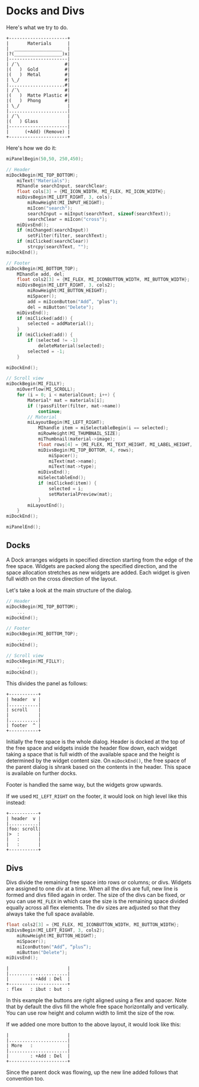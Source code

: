 Docks and Divs
==============

Here's what we try to do.
```
+----------------------+
|       Materials      |
|  __________________  |
|?(__________________)x|
|----------------------|
| /¨\                 #|
|(   )  Gold          #|
|(   )  Metal         #|
| \_/                 #|
|.....................#|
| /¨\                 #|
|(   )  Matte Plastic #|
|(   )  Phong         #|
| \_/                  |
|......................|
| /¨\                  |
|(   ) Glass           |
|----------------------|
|      (+Add) (Remove) |
+----------------------+
```

Here's how we do it:
```C
miPanelBegin(50,50, 250,450);

// Header
miDockBegin(MI_TOP_BOTTOM);
	miText("Materials");
	MIhandle searchInput, searchClear;
	float cols[3] = {MI_ICON_WIDTH, MI_FLEX, MI_ICON_WIDTH};
	miDivsBegin(MI_LEFT_RIGHT, 3, cols);
		miRowHeight(MI_INPUT_HEIGHT);
		miIcon("search");
		searchInput = miInput(searchText, sizeof(searchText));
		searchClear = miIcon("cross");
	miDivsEnd();
	if (miChanged(searchInput))
		setFilter(filter, searchText);
	if (miClicked(searchClear))
		strcpy(searchText, "");
miDockEnd();

// Footer
miDockBegin(MI_BOTTOM_TOP);
	MIhandle add, del;
	float cols2[3] = {MI_FLEX, MI_ICONBUTTON_WIDTH, MI_BUTTON_WIDTH};
	miDivsBegin(MI_LEFT_RIGHT, 3, cols2);
		miRowHeight(MI_BUTTON_HEIGHT);
		miSpacer();
		add = miIconButton("Add”, "plus");
		del = miButton("Delete");
	miDivsEnd();
	if (miClicked(add)) {
		selected = addMaterial();
	}
	if (miClicked(add)) {
		if (selected != -1)
			deleteMaterial(selected);
		selected = -1;
	}

miDockEnd();

// Scroll view
miDockBegin(MI_FILLY);
	miOverflow(MI_SCROLL);
	for (i = 0; i < materialCount; i++) {
		Material* mat = materials[i];
		if (!passFilter(filter, mat->name))
			continue;
		// Material
		miLayoutBegin(MI_LEFT_RIGHT);
			MIhandle item = miSelectableBegin(i == selected);
			miRowHeight(MI_THUMBNAIL_SIZE);
			miThumbnail(material->image);
			float rows[4] = {MI_FLEX, MI_TEXT_HEIGHT, MI_LABEL_HEIGHT, MI_FLEX};
			miDivsBegin(MI_TOP_BOTTOM, 4, rows);
				miSpacer();
				miText(mat->name);
				miText(mat->type);
			miDivsEnd();
			miSelectableEnd();
			if (miClicked(item)) {
				selected = i;
				setMaterialPreview(mat);
			}
		miLayoutEnd();
	}
miDockEnd();

miPanelEnd();
```


Docks
-----

A Dock arranges widgets in specified direction starting from the edge of the free space. Widgets are packed along the specified direction, and the space allocation stretches as new widgets are added. Each widget is given full width on the cross direction of the layout.

Let's take a look at the main structure of the dialog.

```C
// Header
miDockBegin(MI_TOP_BOTTOM);
	...
miDockEnd();

// Footer
miDockBegin(MI_BOTTOM_TOP);
	...
miDockEnd();

// Scroll view
miDockBegin(MI_FILLY);
	...
miDockEnd();
```

This divides the panel as follows:
```
+-----------+
| header  v |
|...........|
| scroll    |
|           |
|...........|
| footer  ^ | 
+-----------+ 
```
Initially the free space is the whole dialog. Header is docked at the top of the free space and widgets inside the header flow down, each widget taking a space that is full width of the available space and the height is determined by the widget content size. On `miDockEnd()`, the free space of the parent dialog is shrank based on the contents in the header. This space is available on further docks.

Footer is handled the same way, but the widgets grow upwards. 

If we used `MI_LEFT_RIGHT` on the footer, it would look on high level like this instead:

```
+-----------+
| header  v |
|...........|
|foo: scroll|
|>  :       |
|   :       |
|   :       | 
+-----------+ 
```


Divs
----

Divs divide the remaining free space into rows or columns; or divs. Widgets are assigned to one div at a time. When all the divs are full, new line is formed and divs filled again in order. The size of the divs can be fixed, or you can use `MI_FLEX` in which case the size is the remaining space divided equally across all flex elements. The div sizes are adjusted so that they always take the full space available.

```C
float cols2[3] = {MI_FLEX, MI_ICONBUTTON_WIDTH, MI_BUTTON_WIDTH};
miDivsBegin(MI_LEFT_RIGHT, 3, cols2);
	miRowHeight(MI_BUTTON_HEIGHT);
	miSpacer();
	miIconButton("Add”, “plus”);
	miButton("Delete");
miDivsEnd();
```
```
|                      |
|......................|
|        : +Add : Del  |
+----------------------+ 
: flex   : ibut : but  :
```
In this example the buttons are right aligned using a flex and spacer. Note that by default the divs fill the whole free space horizontally and vertically. You can use row height and column width to limit the size of the row.

If we added one more button to the above layout, it would look like this:

```
|                      |
|......................|
| More   :             |
|......................|
|        : +Add : Del  |
+----------------------+ 
```

Since the parent dock was flowing, up the new line added follows that convention too.
